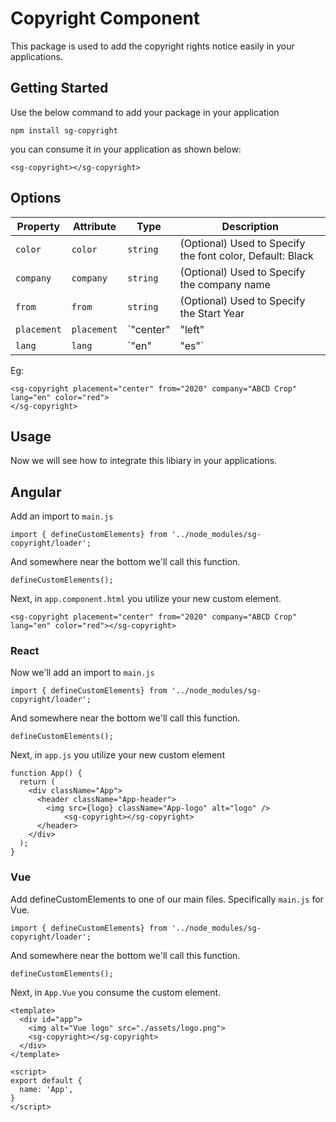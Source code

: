 
# Copyright Component

 This package is used to add the copyright rights notice easily in your applications.


## Getting Started

Use the below command to add your package in your application

```
npm install sg-copyright
```
you can consume it in your application as shown below:

```
<sg-copyright></sg-copyright>
```

## Options
| Property    | Attribute   | Type                             | Description                                          |
| ----------- | ----------- | ---------------------------------| -----------------------------------------------------| 
| `color`     | `color`     |  `string`                        | (Optional) Used to Specify the font color, Default: Black            |
| `company`   | `company`   |  `string`                        | (Optional) Used to Specify the company name          |
| `from`      | `from`      |  `string`                        | (Optional) Used to Specify the Start Year            | 
| `placement` | `placement` |  `"center" | "left" | "right"`   | (Optional) Align the content, Default Left Align     |
| `lang     ` | `lang     ` |   `"en" | "es"`                 | (Optional) localization (en, es), Default is en      |

Eg:

```
<sg-copyright placement="center" from="2020" company="ABCD Crop" lang="en" color="red">
</sg-copyright>
```


## Usage

Now we will see how to integrate this libiary in your applications.


## Angular

Add an import to `main.js`

```
import { defineCustomElements} from '../node_modules/sg-copyright/loader';
```
And somewhere near the bottom we'll call this function.

```
defineCustomElements();
```

Next, in `app.component.html` you utilize your new custom element. 

```
<sg-copyright placement="center" from="2020" company="ABCD Crop" lang="en" color="red"></sg-copyright>
```

### React
Now we'll add an import to `main.js`

```
import { defineCustomElements} from '../node_modules/sg-copyright/loader';
```
And somewhere near the bottom we'll call this function.

```
defineCustomElements();
```
Next, in `app.js` you utilize your new custom element
```
function App() {
  return (
    <div className="App">
      <header className="App-header">
        <img src={logo} className="App-logo" alt="logo" />
            <sg-copyright></sg-copyright>
      </header>
    </div>
  );
}
```
### Vue
Add defineCustomElements to one of our main files. Specifically `main.js` for Vue.
```
import { defineCustomElements} from '../node_modules/sg-copyright/loader';
```
And somewhere near the bottom we'll call this function.

```
defineCustomElements();
```
Next, in `App.Vue` you consume the custom element. 
```
<template>
  <div id="app">
    <img alt="Vue logo" src="./assets/logo.png">
    <sg-copyright></sg-copyright>
  </div>
</template>

<script>
export default {
  name: 'App',
}
</script>
```